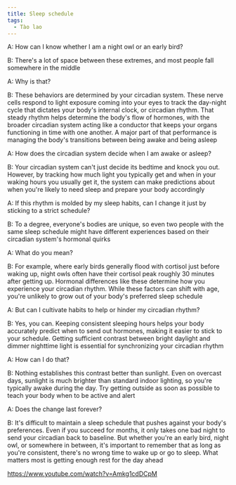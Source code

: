 ```yaml
---
title: Sleep schedule
tags:
  - Tào lao
---
```


A: How can I know whether I am a night owl or an early bird?

B: There's a lot of space between these extremes, and most people fall somewhere in the middle

A: Why is that?

B: These behaviors are determined by your circadian system. These nerve cells respond to light exposure coming into your eyes to track the day-night cycle that dictates your body's internal clock, or circadian rhythm. That steady rhythm helps determine the body's flow of hormones, with the broader circadian system acting like a conductor that keeps your organs functioning in time with one another. A major part of that performance is managing the body's transitions between being awake and being asleep

A: How does the circadian system decide when I am awake or asleep?

B: Your circadian system can't just decide its bedtime and knock you out. However, by tracking how much light you typically get and when in your waking hours you usually get it, the system can make predictions about when you're likely to need sleep and prepare your body accordingly

A: If this rhythm is molded by my sleep habits, can I change it just by sticking to a strict schedule?

B: To a degree, everyone's bodies are unique, so even two people with the same sleep schedule might have different experiences based on their circadian system's hormonal quirks

A: What do you mean?

B: For example, where early birds generally flood with cortisol just before waking up, night owls often have their cortisol peak roughly 30 minutes after getting up. Hormonal differences like these determine how you experience your circadian rhythm. While these factors can shift with age, you're unlikely to grow out of your body's preferred sleep schedule

A: But can I cultivate habits to help or hinder my circadian rhythm?

B: Yes, you can. Keeping consistent sleeping hours helps your body accurately predict when to send out hormones, making it easier to stick to your schedule. Getting sufficient contrast between bright daylight and dimmer nighttime light is essential for synchronizing your circadian rhythm

A: How can I do that?

B: Nothing establishes this contrast better than sunlight. Even on overcast days, sunlight is much brighter than standard indoor lighting, so you're typically awake during the day. Try getting outside as soon as possible to teach your body when to be active and alert

A: Does the change last forever?

B: It's difficult to maintain a sleep schedule that pushes against your body's preferences. Even if you succeed for months, it only takes one bad night to send your circadian back to baseline. But whether you're an early bird, night owl, or somewhere in between, it's important to remember that as long as you're consistent, there's no wrong time to wake up or go to sleep. What matters most is getting enough rest for the day ahead

https://www.youtube.com/watch?v=Amkg1cdDCpM

